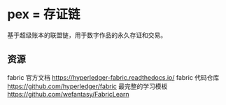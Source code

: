 # pex = 存证链

基于超级账本的联盟链，用于数字作品的永久存证和交易。

## 资源

fabric 官方文档 https://hyperledger-fabric.readthedocs.io/
fabric 代码仓库 https://github.com/hyperledger/fabric
最完整的学习模板 https://github.com/wefantasy/FabricLearn

